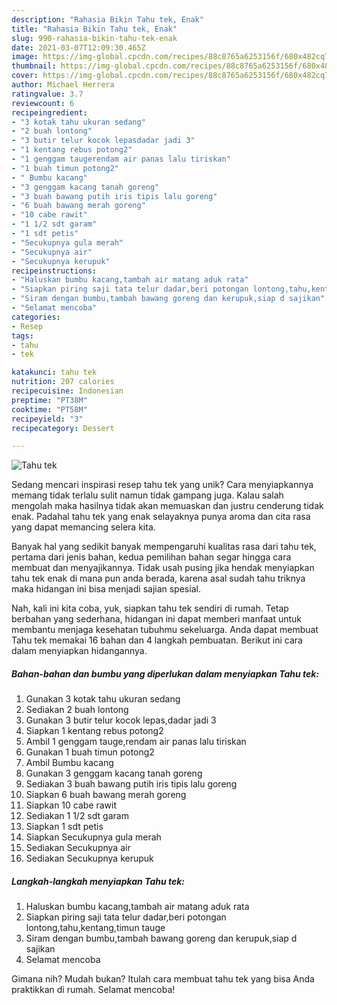 ```yaml
---
description: "Rahasia Bikin Tahu tek, Enak"
title: "Rahasia Bikin Tahu tek, Enak"
slug: 990-rahasia-bikin-tahu-tek-enak
date: 2021-03-07T12:09:30.465Z
image: https://img-global.cpcdn.com/recipes/88c8765a6253156f/680x482cq70/tahu-tek-foto-resep-utama.jpg
thumbnail: https://img-global.cpcdn.com/recipes/88c8765a6253156f/680x482cq70/tahu-tek-foto-resep-utama.jpg
cover: https://img-global.cpcdn.com/recipes/88c8765a6253156f/680x482cq70/tahu-tek-foto-resep-utama.jpg
author: Michael Herrera
ratingvalue: 3.7
reviewcount: 6
recipeingredient:
- "3 kotak tahu ukuran sedang"
- "2 buah lontong"
- "3 butir telur kocok lepasdadar jadi 3"
- "1 kentang rebus potong2"
- "1 genggam taugerendam air panas lalu tiriskan"
- "1 buah timun potong2"
- " Bumbu kacang"
- "3 genggam kacang tanah goreng"
- "3 buah bawang putih iris tipis lalu goreng"
- "6 buah bawang merah goreng"
- "10 cabe rawit"
- "1 1/2 sdt garam"
- "1 sdt petis"
- "Secukupnya gula merah"
- "Secukupnya air"
- "Secukupnya kerupuk"
recipeinstructions:
- "Haluskan bumbu kacang,tambah air matang aduk rata"
- "Siapkan piring saji tata telur dadar,beri potongan lontong,tahu,kentang,timun tauge"
- "Siram dengan bumbu,tambah bawang goreng dan kerupuk,siap d sajikan"
- "Selamat mencoba"
categories:
- Resep
tags:
- tahu
- tek

katakunci: tahu tek 
nutrition: 207 calories
recipecuisine: Indonesian
preptime: "PT38M"
cooktime: "PT58M"
recipeyield: "3"
recipecategory: Dessert

---
```



![Tahu tek](https://img-global.cpcdn.com/recipes/88c8765a6253156f/680x482cq70/tahu-tek-foto-resep-utama.jpg)

Sedang mencari inspirasi resep tahu tek yang unik? Cara menyiapkannya memang tidak terlalu sulit namun tidak gampang juga. Kalau salah mengolah maka hasilnya tidak akan memuaskan dan justru cenderung tidak enak. Padahal tahu tek yang enak selayaknya punya aroma dan cita rasa yang dapat memancing selera kita.



Banyak hal yang sedikit banyak mempengaruhi kualitas rasa dari tahu tek, pertama dari jenis bahan, kedua pemilihan bahan segar hingga cara membuat dan menyajikannya. Tidak usah pusing jika hendak menyiapkan tahu tek enak di mana pun anda berada, karena asal sudah tahu triknya maka hidangan ini bisa menjadi sajian spesial.


Nah, kali ini kita coba, yuk, siapkan tahu tek sendiri di rumah. Tetap berbahan yang sederhana, hidangan ini dapat memberi manfaat untuk membantu menjaga kesehatan tubuhmu sekeluarga. Anda dapat membuat Tahu tek memakai 16 bahan dan 4 langkah pembuatan. Berikut ini cara dalam menyiapkan hidangannya.

<!--inarticleads1-->

##### Bahan-bahan dan bumbu yang diperlukan dalam menyiapkan Tahu tek:

1. Gunakan 3 kotak tahu ukuran sedang
1. Sediakan 2 buah lontong
1. Gunakan 3 butir telur kocok lepas,dadar jadi 3
1. Siapkan 1 kentang rebus potong2
1. Ambil 1 genggam tauge,rendam air panas lalu tiriskan
1. Gunakan 1 buah timun potong2
1. Ambil  Bumbu kacang
1. Gunakan 3 genggam kacang tanah goreng
1. Sediakan 3 buah bawang putih iris tipis lalu goreng
1. Siapkan 6 buah bawang merah goreng
1. Siapkan 10 cabe rawit
1. Sediakan 1 1/2 sdt garam
1. Siapkan 1 sdt petis
1. Siapkan Secukupnya gula merah
1. Sediakan Secukupnya air
1. Sediakan Secukupnya kerupuk




<!--inarticleads2-->

##### Langkah-langkah menyiapkan Tahu tek:

1. Haluskan bumbu kacang,tambah air matang aduk rata
1. Siapkan piring saji tata telur dadar,beri potongan lontong,tahu,kentang,timun tauge
1. Siram dengan bumbu,tambah bawang goreng dan kerupuk,siap d sajikan
1. Selamat mencoba




Gimana nih? Mudah bukan? Itulah cara membuat tahu tek yang bisa Anda praktikkan di rumah. Selamat mencoba!
